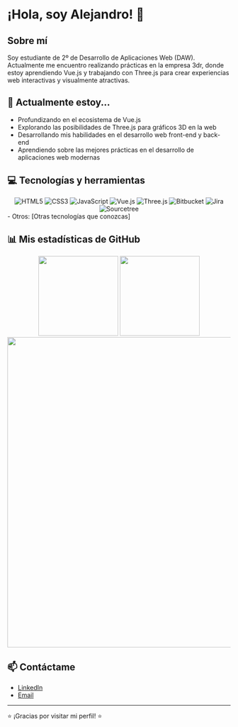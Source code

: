 # ¡Hola, soy Alejandro! 👋

## Sobre mí
Soy estudiante de 2º de Desarrollo de Aplicaciones Web (DAW). Actualmente me encuentro realizando prácticas en la empresa 3dr, donde estoy aprendiendo Vue.js y trabajando con Three.js para crear experiencias web interactivas y visualmente atractivas.

## 🌱 Actualmente estoy...
- Profundizando en el ecosistema de Vue.js
- Explorando las posibilidades de Three.js para gráficos 3D en la web
- Desarrollando mis habilidades en el desarrollo web front-end y back-end
- Aprendiendo sobre las mejores prácticas en el desarrollo de aplicaciones web modernas

## 💻 Tecnologías y herramientas

<div align="center">
  <!-- Frontend -->
  <img src="https://img.shields.io/badge/HTML5-E34F26?style=for-the-badge&logo=html5&logoColor=white" alt="HTML5" />
  <img src="https://img.shields.io/badge/CSS3-1572B6?style=for-the-badge&logo=css3&logoColor=white" alt="CSS3" />
  <img src="https://img.shields.io/badge/JavaScript-F7DF1E?style=for-the-badge&logo=javascript&logoColor=black" alt="JavaScript" />
  <img src="https://img.shields.io/badge/Vue.js-4FC08D?style=for-the-badge&logo=vue.js&logoColor=white" alt="Vue.js" />
  <img src="https://img.shields.io/badge/Three.js-000000?style=for-the-badge&logo=three.js&logoColor=white" alt="Three.js" />
  
  <!-- Herramientas -->
  <img src="https://img.shields.io/badge/Bitbucket-0052CC?style=for-the-badge&logo=bitbucket&logoColor=white" alt="Bitbucket" />
  <img src="https://img.shields.io/badge/Jira-0052CC?style=for-the-badge&logo=jira&logoColor=white" alt="Jira" />
  <img src="https://img.shields.io/badge/Sourcetree-0052CC?style=for-the-badge&logo=sourcetree&logoColor=white" alt="Sourcetree" />
</div>
- Otros: [Otras tecnologías que conozcas]

## 📊 Mis estadísticas de GitHub

<div align="center">
  <img height="180em" src="https://github-readme-stats.vercel.app/api?username=Alsilte&show_icons=true&theme=dracula&locale=es" />
  <img height="180em" src="https://github-readme-stats.vercel.app/api/top-langs/?username=Alsilte&layout=compact&theme=dracula&locale=es" />
</div>

<div align="center">
  <img width="700em" src="https://github-readme-streak-stats.herokuapp.com/?user=Alsilte&theme=dracula&locale=es" />
</div>

## 📫 Contáctame
- [LinkedIn](https://www.linkedin.com/in/alejandro-silla-tejero-7a75bb146/?originalSubdomain=es)
- [Email](mailto:alejandrosilla6@gmail.com)

---
⭐️ ¡Gracias por visitar mi perfil! ⭐️
